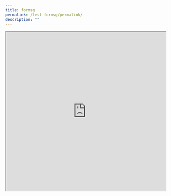 ```yaml
---
title: formsg
permalink: /test-formsg/permalink/
description: ""
---
```

<iframe style="width:100%;height:500px" src="https://www.checkfirst.gov.sg/c/6044f17f-7927-476f-8d39-bb8526499230"></iframe>
